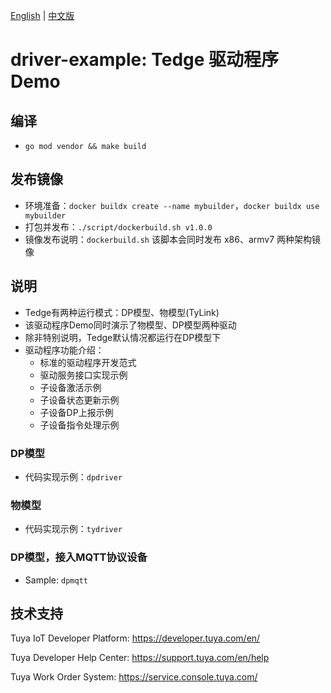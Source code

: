 [English](README.md) | [中文版](README_CN.md)
# driver-example: Tedge 驱动程序Demo

## 编译
* `go mod vendor && make build`

## 发布镜像
* 环境准备：`docker buildx create --name mybuilder`，`docker buildx use mybuilder`
* 打包并发布：`./script/dockerbuild.sh v1.0.0`
* 镜像发布说明：`dockerbuild.sh` 该脚本会同时发布 x86、armv7 两种架构镜像

## 说明
* Tedge有两种运行模式：DP模型、物模型(TyLink)
* 该驱动程序Demo同时演示了物模型、DP模型两种驱动
* 除非特别说明，Tedge默认情况都运行在DP模型下
* 驱动程序功能介绍：
    - 标准的驱动程序开发范式
    - 驱动服务接口实现示例
    - 子设备激活示例
    - 子设备状态更新示例
    - 子设备DP上报示例
    - 子设备指令处理示例

### DP模型
* 代码实现示例：`dpdriver`

### 物模型
* 代码实现示例：`tydriver`

### DP模型，接入MQTT协议设备
* Sample: `dpmqtt`

## 技术支持
Tuya IoT Developer Platform: https://developer.tuya.com/en/

Tuya Developer Help Center: https://support.tuya.com/en/help

Tuya Work Order System: https://service.console.tuya.com/
